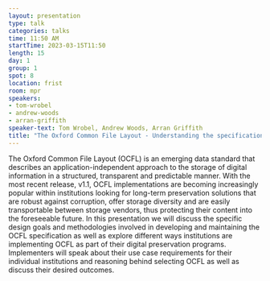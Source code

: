 ```yaml
---
layout: presentation
type: talk
categories: talks
time: 11:50 AM
startTime: 2023-03-15T11:50
length: 15
day: 1
group: 1
spot: 8
location: frist
room: mpr
speakers:
- tom-wrobel
- andrew-woods
- arran-griffith
speaker-text: Tom Wrobel, Andrew Woods, Arran Griffith
title: "The Oxford Common File Layout - Understanding the specification, institutional use cases and implementations"
---
```

The Oxford Common File Layout (OCFL) is an emerging data standard that describes an application-independent approach to the storage of digital information in a structured, transparent and predictable manner. With the most recent release, v1.1, OCFL implementations are becoming increasingly popular within institutions looking for long-term preservation solutions that are robust against corruption, offer storage diversity and are easily transportable between storage vendors, thus protecting their content into the foreseeable future.  In this presentation we will discuss the specific design goals and methodologies involved in developing and maintaining the OCFL specification as well as explore different ways institutions are implementing OCFL as part of their digital preservation programs. Implementers will speak about their use case requirements for their individual institutions and reasoning behind selecting OCFL as well as discuss their desired outcomes.
